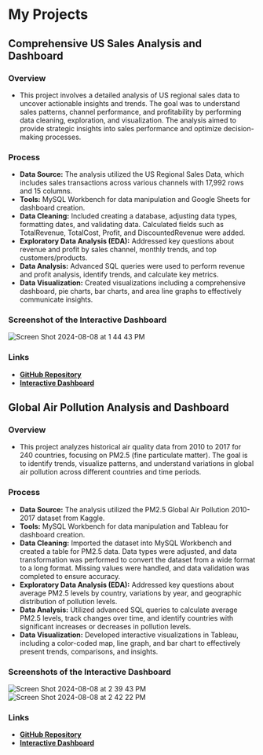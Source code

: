 # My Projects

## Comprehensive US Sales Analysis and Dashboard
### Overview

  - This project involves a detailed analysis of US regional sales data to uncover actionable insights and trends. The goal was to understand sales patterns, channel performance, and profitability by performing data cleaning, exploration, and visualization. The analysis aimed to provide strategic insights into sales performance and optimize decision-making processes.

  ### Process

  - **Data Source:** The analysis utilized the US Regional Sales Data, which includes sales transactions across various channels with 17,992 rows and 15 columns.
  - **Tools:** MySQL Workbench for data manipulation and Google Sheets for dashboard creation.
  - **Data Cleaning:** Included creating a database, adjusting data types, formatting dates, and validating data. Calculated fields such as TotalRevenue, TotalCost, Profit, and DiscountedRevenue were added.
  - **Exploratory Data Analysis (EDA):** Addressed key questions about revenue and profit by sales channel, monthly trends, and top customers/products.
  - **Data Analysis:** Advanced SQL queries were used to perform revenue and profit analysis, identify trends, and calculate key metrics.
  - **Data Visualization:** Created visualizations including a comprehensive dashboard, pie charts, bar charts, and area line graphs to effectively communicate insights.
  ### Screenshot of the Interactive Dashboard
 ![Screen Shot 2024-08-08 at 1 44 43 PM](https://github.com/user-attachments/assets/a2b67a99-8ce5-49c5-860b-680a0a5e51f7)

### Links
  - [**GitHub Repository**](https://github.com/micaelahornok/sales-analysis/blob/main/README.md)
  - [**Interactive Dashboard**](https://docs.google.com/spreadsheets/d/1Dijq-VLYPq0nCWAXwUoLafBWJh7JGqsTFhO5ov3vHUs/edit?usp=sharing)

## Global Air Pollution Analysis and Dashboard
### Overview

  - This project analyzes historical air quality data from 2010 to 2017 for 240 countries, focusing on PM2.5 (fine particulate matter). The goal is to identify trends, visualize patterns, and understand variations in global air pollution across different countries and time periods.

  ### Process

  - **Data Source:** The analysis utilized the PM2.5 Global Air Pollution 2010-2017 dataset from Kaggle.
  - **Tools:** MySQL Workbench for data manipulation and Tableau for dashboard creation.
  - **Data Cleaning:** Imported the dataset into MySQL Workbench and created a table for PM2.5 data. Data types were adjusted, and data transformation was performed to convert the dataset from a wide format to a long format. Missing values were handled, and data validation was completed to ensure accuracy.
  - **Exploratory Data Analysis (EDA):** Addressed key questions about average PM2.5 levels by country, variations by year, and geographic distribution of pollution levels.
  - **Data Analysis:** Utilized advanced SQL queries to calculate average PM2.5 levels, track changes over time, and identify countries with significant increases or decreases in pollution levels.
  - **Data Visualization:** Developed interactive visualizations in Tableau, including a color-coded map, line graph, and bar chart to effectively present trends, comparisons, and insights.
  ### Screenshots of the Interactive Dashboard
![Screen Shot 2024-08-08 at 2 39 43 PM](https://github.com/user-attachments/assets/2e4962c8-6aea-4b96-a17c-20c5682d2585)![Screen Shot 2024-08-08 at 2 42 22 PM](https://github.com/user-attachments/assets/1d4ad542-caf8-42e3-9d09-b70c48e73c7f)


  ### Links
  - [**GitHub Repository**](https://github.com/micaelahornok/global-air-pollution-analysis/blob/main/README.md)
  - [**Interactive Dashboard**](https://public.tableau.com/views/InteractivePM2_5AirPollutionTrends/Dashboard1?:language=en-US&:sid=&:redirect=auth&:display_count=n&:origin=viz_share_link)

